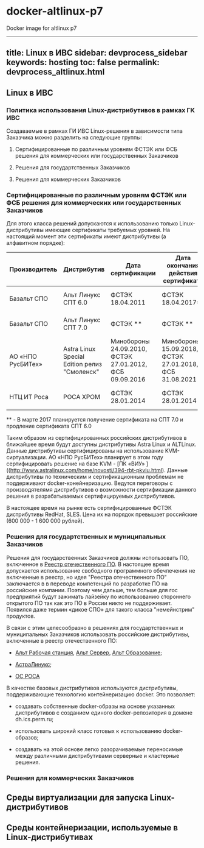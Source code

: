 # docker-altlinux-p7
Docker image for altlinux p7 


---
title: Linux в ИВС
sidebar: devprocess_sidebar
keywords: hosting
toc: false
permalink: devprocess_altlinux.html
---

## Linux в ИВС

### Политика использования Linux-дистрибутивов в рамках ГК ИВС

Создаваемые в рамках ГИ ИВС Linux-решения в зависимости типа Заказчика можно разделить на следующие группы:

1. Сертифицированные по различным уровням ФСТЭК или ФСБ решения для коммерческих или государственных Заказчиков

2. Решения для государтственных Заказчиков 

3. Решения для коммерческих Заказчиков

### Сертифицированные по различным уровням ФСТЭК или ФСБ решения для коммерческих или государственных Заказчиков

Для этого класса решений допускаются к использованию только Linux-дистрибутивы имеющие сертификаты требуемых уровней.
На настоящий момент эти сертификаты имеют дистрибутивы (а алфавитном порядке):

Производитель | Дистрибутив | Дата сертификации | Дата окончания действия сертификата | Базовый дистрибутив | Версия ядра
--------------|-------------|-------------------|-------------------------------------|---------------------|------------
Базальт СПО   | Альт Линукс СПТ 6.0 | ФСТЭК 18.04.2011 | ФСТЭК 18.04.2017**  |  Собственная пакетная база | 2.6.32
Базальт СПО   | Альт Линукс СПТ 7.0 | ФСТЭК ** | ФСТЭК ** |  Собственная пакетная база | 3.14
АО «НПО РусБИТех» | Astra Linux Special Edition релиз "Смоленск" | Минобороны 24.09.2010, ФСТЭК 27.01.2012, ФСБ 09.09.2016  | Минобороны 15.09.2018, ФСТЭК 27.01.2018, ФСБ 31.08.2021  |  Debian | 4.2.0
НТЦ ИТ Роса| РОСА ХРОМ | ФСТЭК 28.01.2014 | ФСТЭК 28.01.2014 |  Собственная пакетная база | 3.0.69

** - В марте 2017 планируется получение сертификата на СПТ 7.0 и продление сертификата СПТ 6.0 

Таким образом из сертифицированных российских дистрибутивов в ближайшее время будут доступны дистрибутивы Astra Linux и ALTLinux.
Данные дистрибутивы сертифицированы на использование KVM-сиртуализации.
АО «НПО РусБИТех» планирует в этом году сертифицировать решение на базе KVM - [ПК «ВИУ» ]((http://www.astralinux.com/home/novosti/394-rbt-pkviu.html).
Данные дистрибутивы по техническим и сертификационным проблемам не поддерживают docker-конейнеризацию.
Ведутся переговоры с производятелямя дистрибутивов о возможности сертификации данного решения в разрабатываемых сертифицируемых дистрибутивов. 

В настоящее время на рынке есть сертифицированные ФСТЭК дистрибутивы RedHat, SLES. Цена их на порядок превышает российские (600 000 - 1 600 000 рублей).


### Решения для государтственных и муниципальных Заказчиков

Решения для государственных Заказчиков должны использовать ПО, включенное в [Реестр отечественного ПО](https://reestr.minsvyaz.ru/). 
В настоящее время допускается использование свободного программного обечпечения не включенные в реестр, но 
идея "Реестра отечественного ПО" заключается в в переводе компетенций по разработке ПО на российские компании.
Поэтому чем дальше, тем больше для гос предприятий будут зажимать лайзейку по использованию стороннего открытого ПО
так как это ПО в России никто не поддерживает. Появился даже термин «дикое СПО» для такого класса "немейнстрим" продуктов.

В связи с этим целесообразно в решениях для государтственных и муниципальных Заказчиков использовать российские дистрибутивы, включенные в реестр отечественного ПО:

* [Альт Рабочая станция](https://www.basealt.ru/products/alt-workstation/), [Альт Сервер](https://www.basealt.ru/products/alt-server/), [Альт Образование](https://www.basealt.ru/products/alt-education/);

* [АстраЛинукс](http://astralinux.ru/);

* [ОС РОСА](https://www.rosalinux.ru/support/download_manuals/)

В качестве базовых дистрибутивов используются дистрибутивы, поддерживающие технологию контейнеризацию docker.
Это позволяет:

* создавать собственные docker-образы на основе указанных дистрибутивов с созданием единого docker-репозитория в домене dh.ics.perm.ru;

* использовать широкий класс готовых к использованию docker-образов;

* создавать на этой основе легко разорачиваемые переносимые между различными дистрибутивами серверные и кластерные решения.



### Решения для коммерческих Заказчиков

## Среды виртуализации для запуска Linux-дистрибутивов


## Среды контейнеризации, используемые в Linux-дистрибутивах 

  
